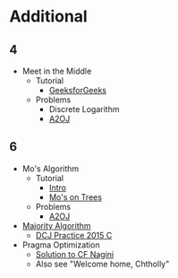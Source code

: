 # Additional
  
## 4
  * Meet in the Middle 
    * Tutorial
      * [GeeksforGeeks](http://www.geeksforgeeks.org/meet-in-the-middle/)
    * Problems
      * Discrete Logarithm
      * [A2OJ](https://a2oj.com/category?ID=30)
      
## 6
  * Mo's Algorithm
    * Tutorial
      * [Intro](http://codeforces.com/blog/entry/7383)
      * [Mo's on Trees](http://codeforces.com/blog/entry/43230)
    * Problems
      * [A2OJ](https://a2oj.com/category?ID=318)
  * [Majority Algorithm](https://en.wikipedia.org/wiki/Boyer%E2%80%93Moore_majority_vote_algorithm)
    * [DCJ Practice 2015 C](https://code.google.com/codejam/contest/4264486/dashboard#s=p2)
  * Pragma Optimization
    * [Solution to CF Nagini](http://codeforces.com/contest/855/submission/32935414)
    * Also see "Welcome home, Chtholly"